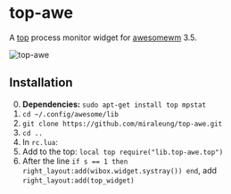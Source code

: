 # top-awe
A [top](http://linux.die.net/man/1/top) process monitor widget for [awesomewm](http://awesome.naquadah.org/) 3.5.

![top-awe](https://cloud.githubusercontent.com/assets/5384433/9402154/69b79e4c-478e-11e5-99a7-b5da2e30841b.png)

## Installation
0. **Dependencies:** `sudo apt-get install top mpstat`
1. `cd ~/.config/awesome/lib`
2. `git clone https://github.com/miraleung/top-awe.git`
3. `cd ..`
4. In `rc.lua`:
  1. Add to the top:
    ```
    local top require("lib.top-awe.top")
    ```
  2. After the line `if s == 1 then right_layout:add(wibox.widget.systray()) end`, add
    ```
    right_layout:add(top_widget)
    ```


